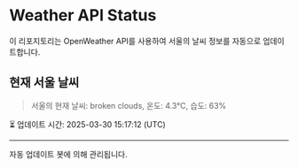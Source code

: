 
# Weather API Status

이 리포지토리는 OpenWeather API를 사용하여 서울의 날씨 정보를 자동으로 업데이트합니다.

## 현재 서울 날씨
> 서울의 현재 날씨: broken clouds, 온도: 4.3°C, 습도: 63%

⏳ 업데이트 시간: 2025-03-30 15:17:12 (UTC)

---
자동 업데이트 봇에 의해 관리됩니다.
